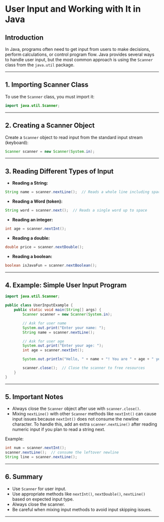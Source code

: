 
# User Input and Working with It in Java

## Introduction
In Java, programs often need to get input from users to make decisions, perform calculations, or control program flow. Java provides several ways to handle user input, but the most common approach is using the `Scanner` class from the `java.util` package.

---

## 1. Importing Scanner Class
To use the `Scanner` class, you must import it:

```java
import java.util.Scanner;
```

---

## 2. Creating a Scanner Object
Create a `Scanner` object to read input from the standard input stream (keyboard):

```java
Scanner scanner = new Scanner(System.in);
```

---

## 3. Reading Different Types of Input

- **Reading a String:**

```java
String name = scanner.nextLine();  // Reads a whole line including spaces
```

- **Reading a Word (token):**

```java
String word = scanner.next();  // Reads a single word up to space
```

- **Reading an integer:**

```java
int age = scanner.nextInt();
```

- **Reading a double:**

```java
double price = scanner.nextDouble();
```

- **Reading a boolean:**

```java
boolean isJavaFun = scanner.nextBoolean();
```

---

## 4. Example: Simple User Input Program

```java
import java.util.Scanner;

public class UserInputExample {
    public static void main(String[] args) {
        Scanner scanner = new Scanner(System.in);

        // Ask for user name
        System.out.print("Enter your name: ");
        String name = scanner.nextLine();

        // Ask for user age
        System.out.print("Enter your age: ");
        int age = scanner.nextInt();

        System.out.println("Hello, " + name + "! You are " + age + " years old.");

        scanner.close();  // Close the scanner to free resources
    }
}
```

---

## 5. Important Notes

- Always close the `Scanner` object after use with `scanner.close()`.
- Mixing `nextLine()` with other `Scanner` methods like `nextInt()` can cause input issues because `nextInt()` does not consume the newline character. To handle this, add an extra `scanner.nextLine()` after reading numeric input if you plan to read a string next.

Example:

```java
int num = scanner.nextInt();
scanner.nextLine();  // consume the leftover newline
String line = scanner.nextLine();
```

---

## 6. Summary
- Use `Scanner` for user input.
- Use appropriate methods like `nextInt()`, `nextDouble()`, `nextLine()` based on expected input type.
- Always close the scanner.
- Be careful when mixing input methods to avoid input skipping issues.

---
